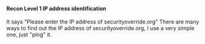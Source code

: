 #### Recon Level 1 IP address identification

It says "Please enter the IP address of securityoverride.org"
There are many ways to find out the IP address of securityoverride.org, I use a very simple one, just "ping" it.
